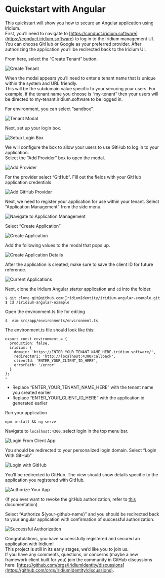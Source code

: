 # Quickstart with Angular

This quickstart will show you how to secure an Angular application using Iridium.  
First, you’ll need to navigate to [https://conduct.iridium.software](https://conduct.iridium.software) to log in to the Iridium management UI.  
You can choose GitHub or Google as your preferred provider.
After authorizing the application you’ll be redirected back to the Iridium UI.

From here, select the “Create Tenant” button.

![Create Tenant](../images/create-tenant.png)

When the modal appears you’ll need to enter a tenant name that is unique within the system and URL friendly.  
This will be the subdomain value specific to your securing your users.
For example, if the tenant name you choose is “my-tenant” then your users will be
directed to my-tenant.iridium.software to be logged in.

For environment, you can select “sandbox”.

![Tenant Modal](../images/create-tenant-popup.png)

Next, set up your login box.

![Setup Login Box](../images/click-login-box.png)

We will configure the box to allow your users to use GitHub to log in to your application.  
Select the “Add Provider” box to open the modal.

![Add Provider](../images/click-add-provider.png)

For the provider select “GitHub”. Fill out the fields with your GitHub application credentials

![Add GitHub Provider](../images/add-identity-provider.png)

Next, we need to register your application for use within your tenant.
Select “Application Management” from the side menu.

![Navigate to Application Management](../images/navigate-to-application-management.png)

Select “Create Application”

![Create Application](../images/create-application.png)

Add the following values to the modal that pops up.

![Create Application Details](../images/create-application-details.png)

After the application is created, make sure to save the client ID for future reference.

![Current Applications](../images/current-applications.png)

Next, clone the Iridium Angular starter application and `cd` into the folder.

```
$ git clone git@github.com:IridiumIdentity/iridium-angular-example.git
$ cd /iridium-angular-example
```

Open the environment.ts file for editing

```
$  vim src/app/environments/environment.ts
```

The environment.ts file should look like this:

```
export const environment = {
  production: false,
  iridium: {
    domain: 'https://ENTER_YOUR_TENANT_NAME_HERE.iridium.software/',
    redirectUri: 'http://localhost:4300/callback',
    clientId: 'ENTER_YOUR_CLIENT_ID_HERE',
    errorPath: '/error'
  }
};
~
```

- Replace “ENTER_YOUR_TENANT_NAME_HERE” with the tenant name you created earlier
- Replace “ENTER_YOUR_CLIENT_ID_HERE” with the application id generated earlier

Run your application

```
npm install && ng serve
```

Navigate to `localhost:4300`, select login in the top menu bar.

![Login From Client App](../images/click-login.png)

You should be redirected to your personalized login domain. Select “Login With GitHub”

![Login with GitHub](../images/login-box-with-github.png)

You’ll be redirected to GitHub. The view should show details specific to the application you registered with GitHub.

![Authorize Your App](../images/authorize-my-app.png)

(If you ever want to revoke the gitHub authorization, refer to [this]() documentation)

Select “Authorize ${your-github-name}” and you should be redirected back to your angular application with confirmation of successful authorization.

![Successful Authorization](../images/successful-authorization.png)

Congratulations, you have successfully registered and secured an application with Iridium!  
This project is still in its early stages, we’d like you to join us.  
If you have any comments, questions, or concerns (maybe a new framework client built for you) join the
community in GitHub discussions here: [https://github.com/orgs/IridiumIdentity/discussions](https://github.com/orgs/IridiumIdentity/discussions).
